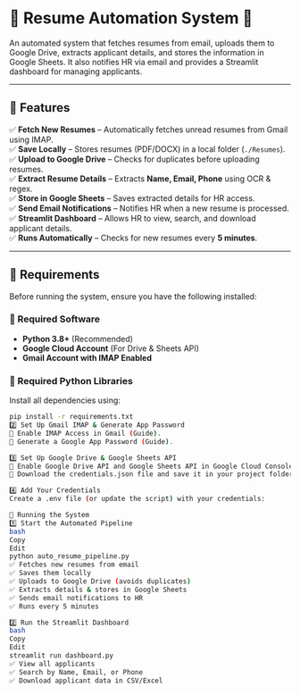 # 📄 Resume Automation System 🚀  

An automated system that fetches resumes from email, uploads them to Google Drive, extracts applicant details, and stores the information in Google Sheets. It also notifies HR via email and provides a Streamlit dashboard for managing applicants.  

---

## 📌 Features  

✅ **Fetch New Resumes** – Automatically fetches unread resumes from Gmail using IMAP.  
✅ **Save Locally** – Stores resumes (PDF/DOCX) in a local folder (`./Resumes`).  
✅ **Upload to Google Drive** – Checks for duplicates before uploading resumes.  
✅ **Extract Resume Details** – Extracts **Name, Email, Phone** using OCR & regex.  
✅ **Store in Google Sheets** – Saves extracted details for HR access.  
✅ **Send Email Notifications** – Notifies HR when a new resume is processed.  
✅ **Streamlit Dashboard** – Allows HR to view, search, and download applicant details.  
✅ **Runs Automatically** – Checks for new resumes every **5 minutes**.  

---

## 📌 Requirements  

Before running the system, ensure you have the following installed:  

### **🔹 Required Software**  
- **Python 3.8+** (Recommended)  
- **Google Cloud Account** (For Drive & Sheets API)  
- **Gmail Account with IMAP Enabled**  

### **🔹 Required Python Libraries**  
Install all dependencies using:  
```bash
pip install -r requirements.txt
2️⃣ Set Up Gmail IMAP & Generate App Password
🔹 Enable IMAP Access in Gmail (Guide).
🔹 Generate a Google App Password (Guide).

3️⃣ Set Up Google Drive & Google Sheets API
🔹 Enable Google Drive API and Google Sheets API in Google Cloud Console.
🔹 Download the credentials.json file and save it in your project folder.

4️⃣ Add Your Credentials
Create a .env file (or update the script) with your credentials:

📌 Running the System
1️⃣ Start the Automated Pipeline
bash
Copy
Edit
python auto_resume_pipeline.py
✅ Fetches new resumes from email
✅ Saves them locally
✅ Uploads to Google Drive (avoids duplicates)
✅ Extracts details & stores in Google Sheets
✅ Sends email notifications to HR
✅ Runs every 5 minutes

2️⃣ Run the Streamlit Dashboard
bash
Copy
Edit
streamlit run dashboard.py
✅ View all applicants
✅ Search by Name, Email, or Phone
✅ Download applicant data in CSV/Excel

